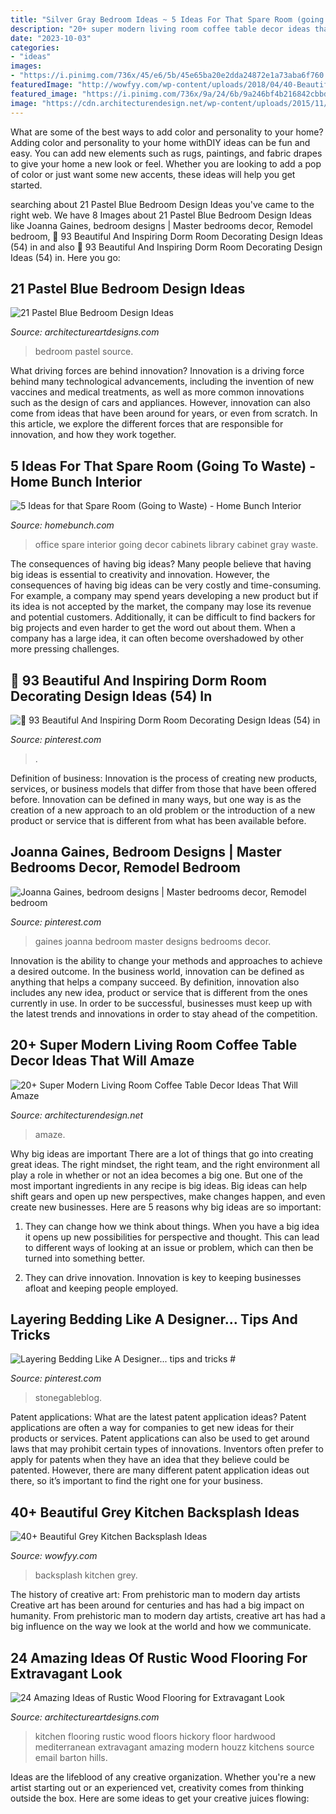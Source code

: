 ```yaml
---
title: "Silver Gray Bedroom Ideas ~ 5 Ideas For That Spare Room (going To Waste)"
description: "20+ super modern living room coffee table decor ideas that will amaze"
date: "2023-10-03"
categories:
- "ideas"
images:
- "https://i.pinimg.com/736x/45/e6/5b/45e65ba20e2dda24872e1a73aba6f760.jpg"
featuredImage: "http://wowfyy.com/wp-content/uploads/2018/04/40-Beautiful-Grey-Kitchen-Backsplash-Ideas-26.jpg"
featured_image: "https://i.pinimg.com/736x/9a/24/6b/9a246bf4b216842cbbd5bfac17119f2a.jpg"
image: "https://cdn.architecturendesign.net/wp-content/uploads/2015/11/AD-14-white-romantic-living-room-decor-1.jpg"
---
```



What are some of the best ways to add color and personality to your home?
Adding color and personality to your home withDIY ideas can be fun and easy. You can add new elements such as rugs, paintings, and fabric drapes to give your home a new look or feel. Whether you are looking to add a pop of color or just want some new accents, these ideas will help you get started.

	

		
searching about 21 Pastel Blue Bedroom Design Ideas you've came to the right web. We have 8 Images about 21 Pastel Blue Bedroom Design Ideas like Joanna Gaines, bedroom designs | Master bedrooms decor, Remodel bedroom, 🔺 93 Beautiful And Inspiring Dorm Room Decorating Design Ideas (54) in and also 🔺 93 Beautiful And Inspiring Dorm Room Decorating Design Ideas (54) in. Here you go:
		
    
## 21 Pastel Blue Bedroom Design Ideas

<img loading=lazy src="https://www.architectureartdesigns.com/wp-content/uploads/2015/05/1618.jpg" onerror="this.onerror=null;this.src='https://tse2.mm.bing.net/th?id=OIP.uGAdMGII2kQ-jM7EueSGQgHaJ3&amp;pid=15.1';" alt="21 Pastel Blue Bedroom Design Ideas">

_Source: architectureartdesigns.com_

>bedroom pastel source. 

	

What driving forces are behind innovation?
Innovation is a driving force behind many technological advancements, including the invention of new vaccines and medical treatments, as well as more common innovations such as the design of cars and appliances. However, innovation can also come from ideas that have been around for years, or even from scratch. In this article, we explore the different forces that are responsible for innovation, and how they work together.

    
## 5 Ideas For That Spare Room (Going To Waste) - Home Bunch Interior

<img loading=lazy src="http://www.homebunch.com/wp-content/uploads/2016/09/Home-Office-with-gray-cabinet-1.jpg" onerror="this.onerror=null;this.src='https://tse3.mm.bing.net/th?id=OIP.B9BeieaQ5vE-8_35J1XypAHaKJ&amp;pid=15.1';" alt="5 Ideas for that Spare Room (Going to Waste) - Home Bunch Interior">

_Source: homebunch.com_

>office spare interior going decor cabinets library cabinet gray waste. 

	

The consequences of having big ideas?
Many people believe that having big ideas is essential to creativity and innovation. However, the consequences of having big ideas can be very costly and time-consuming. For example, a company may spend years developing a new product but if its idea is not accepted by the market, the company may lose its revenue and potential customers. Additionally, it can be difficult to find backers for big projects and even harder to get the word out about them. When a company has a large idea, it can often become overshadowed by other more pressing challenges.

    
## 🔺 93 Beautiful And Inspiring Dorm Room Decorating Design Ideas (54) In

<img loading=lazy src="https://i.pinimg.com/736x/9a/24/6b/9a246bf4b216842cbbd5bfac17119f2a.jpg" onerror="this.onerror=null;this.src='https://tse2.mm.bing.net/th?id=OIP.dvPkM1uHXNHnqp0qxUnmNgHaJ4&amp;pid=15.1';" alt="🔺 93 Beautiful And Inspiring Dorm Room Decorating Design Ideas (54) in">

_Source: pinterest.com_

>. 

	

Definition of business:
Innovation is the process of creating new products, services, or business models that differ from those that have been offered before. Innovation can be defined in many ways, but one way is as the creation of a new approach to an old problem or the introduction of a new product or service that is different from what has been available before.

    
## Joanna Gaines, Bedroom Designs | Master Bedrooms Decor, Remodel Bedroom

<img loading=lazy src="https://i.pinimg.com/736x/0d/57/c9/0d57c9e637d377d5b003f7eeff97e7e3--joanna-gaines-fixer-upper.jpg" onerror="this.onerror=null;this.src='https://tse1.mm.bing.net/th?id=OIP.9SLUnxvdojPTbOInfMrv0gHaKP&amp;pid=15.1';" alt="Joanna Gaines, bedroom designs | Master bedrooms decor, Remodel bedroom">

_Source: pinterest.com_

>gaines joanna bedroom master designs bedrooms decor. 

	

Innovation is the ability to change your methods and approaches to achieve a desired outcome. In the business world, innovation can be defined as anything that helps a company succeed. By definition, innovation also includes any new idea, product or service that is different from the ones currently in use. In order to be successful, businesses must keep up with the latest trends and innovations in order to stay ahead of the competition.

    
## 20+ Super Modern Living Room Coffee Table Decor Ideas That Will Amaze

<img loading=lazy src="https://cdn.architecturendesign.net/wp-content/uploads/2015/11/AD-14-white-romantic-living-room-decor-1.jpg" onerror="this.onerror=null;this.src='https://tse3.mm.bing.net/th?id=OIP.y4fSx30uIrSH4em97YxqaQHaLJ&amp;pid=15.1';" alt="20+ Super Modern Living Room Coffee Table Decor Ideas That Will Amaze">

_Source: architecturendesign.net_

>amaze. 

	

Why big ideas are important
There are a lot of things that go into creating great ideas. The right mindset, the right team, and the right environment all play a role in whether or not an idea becomes a big one. But one of the most important ingredients in any recipe is big ideas. Big ideas can help shift gears and open up new perspectives, make changes happen, and even create new businesses. Here are 5 reasons why big ideas are so important: 
1. They can change how we think about things. When you have a big idea it opens up new possibilities for perspective and thought. This can lead to different ways of looking at an issue or problem, which can then be turned into something better. 

2. They can drive innovation. Innovation is key to keeping businesses afloat and keeping people employed.

    
## Layering Bedding Like A Designer... Tips And Tricks #

<img loading=lazy src="https://i.pinimg.com/736x/45/e6/5b/45e65ba20e2dda24872e1a73aba6f760.jpg" onerror="this.onerror=null;this.src='https://tse3.mm.bing.net/th?id=OIP.TGPnfV9X2V5n_T-Qj7-L6gHaLL&amp;pid=15.1';" alt="Layering Bedding Like A Designer... tips and tricks #">

_Source: pinterest.com_

>stonegableblog. 

	

Patent applications: What are the latest patent application ideas?
Patent applications are often a way for companies to get new ideas for their products or services. Patent applications can also be used to get around laws that may prohibit certain types of innovations. 
Inventors often prefer to apply for patents when they have an idea that they believe could be patented. However, there are many different patent application ideas out there, so it’s important to find the right one for your business.

    
## 40+ Beautiful Grey Kitchen Backsplash Ideas

<img loading=lazy src="http://wowfyy.com/wp-content/uploads/2018/04/40-Beautiful-Grey-Kitchen-Backsplash-Ideas-26.jpg" onerror="this.onerror=null;this.src='https://tse3.mm.bing.net/th?id=OIP.a6RGJBXQpLQKWhoTtkuDFQHaKN&amp;pid=15.1';" alt="40+ Beautiful Grey Kitchen Backsplash Ideas">

_Source: wowfyy.com_

>backsplash kitchen grey. 

	

The history of creative art: From prehistoric man to modern day artists
Creative art has been around for centuries and has had a big impact on humanity. From prehistoric man to modern day artists, creative art has had a big influence on the way we look at the world and how we communicate.

    
## 24 Amazing Ideas Of Rustic Wood Flooring For Extravagant Look

<img loading=lazy src="https://www.architectureartdesigns.com/wp-content/uploads/2013/09/1621.jpg" onerror="this.onerror=null;this.src='https://tse3.mm.bing.net/th?id=OIP.D3lxfuDij1WWqhIsheVnjgAAAA&amp;pid=15.1';" alt="24 Amazing Ideas of Rustic Wood Flooring for Extravagant Look">

_Source: architectureartdesigns.com_

>kitchen flooring rustic wood floors hickory floor hardwood mediterranean extravagant amazing modern houzz kitchens source email barton hills. 

	

Ideas are the lifeblood of any creative organization. Whether you're a new artist starting out or an experienced vet, creativity comes from thinking outside the box. Here are some ideas to get your creative juices flowing: 


